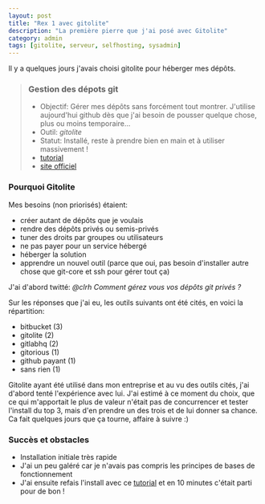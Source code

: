 ```yaml
---
layout: post
title: "Rex 1 avec gitolite"
description: "La première pierre que j'ai posé avec Gitolite"
category: admin
tags: [gitolite, serveur, selfhosting, sysadmin]
---
```


Il y a quelques jours j'avais choisi gitolite pour héberger mes dépôts.

> ### Gestion des dépots git
> 
> - Objectif: Gérer mes dépôts sans forcément tout montrer. J'utilise aujourd'hui github dès que j'ai besoin de pousser quelque chose, plus ou moins temporaire...
> - Outil:  *gitolite*
> - Statut: Installé, reste à prendre bien en main et à utiliser massivement !
> - [tutorial](http://www.bigfastblog.com/gitolite-installation-step-by-step)
> - [site officiel](http://gitolite.com/gitolite/)

### Pourquoi Gitolite

Mes besoins (non priorisés) étaient:
- créer autant de dépôts que je voulais
- rendre des dépôts privés ou semis-privés
- tuner des droits par groupes ou utilisateurs
- ne pas payer pour un service hébergé
- héberger la solution
- apprendre un nouvel outil (parce que oui, pas besoin d'installer autre chose que git-core et ssh pour gérer tout ça)

J'ai d'abord twitté: _@clrh Comment gérez vous vos dépôts git privés ?_

Sur les réponses que j'ai eu, les outils suivants ont été cités, en voici la répartition:
- bitbucket (3)
- gitolite (2)
- gitlabhq (2)
- gitorious (1)
- github payant (1)
- sans rien (1)

Gitolite ayant été utilisé dans mon entreprise et au vu des outils cités, j'ai d'abord tenté l'expérience avec lui. J'ai estimé à ce moment du choix, que ce qui m'apportait le plus de valeur n'était pas de concurrencer et tester l'install du top 3, mais d'en prendre un des trois et de lui donner sa chance. Ca fait quelques jours que ça tourne, affaire à suivre :)

### Succès et obstacles

- Installation initiale très rapide
- J'ai un peu galéré car je n'avais pas compris les principes de bases de fonctionnement
- J'ai ensuite refais l'install avec ce [tutorial](http://www.bigfastblog.com/gitolite-installation-step-by-step) et en 10 minutes c'était parti pour de bon !

